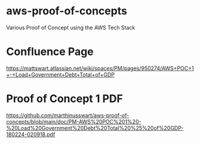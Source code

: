 # aws-proof-of-concepts
Various Proof of Concept using the AWS Tech Stack

# Confluence Page
https://mattswart.atlassian.net/wiki/spaces/PM/pages/950274/AWS+POC+1+-+Load+Government+Debt+Total+of+GDP

# Proof of Concept 1 PDF
https://github.com/marthinusswart/aws-proof-of-concepts/blob/main/doc/PM-AWS%20POC%201%20-%20Load%20Government%20Debt%20Total%20%25%20of%20GDP-180224-020918.pdf
